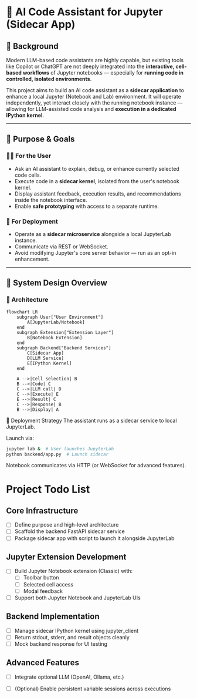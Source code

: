 # 🧠 AI Code Assistant for Jupyter (Sidecar App)

## 📌 Background

Modern LLM-based code assistants are highly capable, but existing tools like Copilot or ChatGPT are not deeply integrated into the **interactive, cell-based workflows** of Jupyter notebooks — especially for **running code in controlled, isolated environments**.

This project aims to build an AI code assistant as a **sidecar application** to enhance a local Jupyter (Notebook and Lab) environment. It will operate independently, yet interact closely with the running notebook instance — allowing for LLM-assisted code analysis and **execution in a dedicated IPython kernel**.

---

## 🎯 Purpose & Goals

### 👨‍💻 For the User
- Ask an AI assistant to explain, debug, or enhance currently selected code cells.
- Execute code in a **sidecar kernel**, isolated from the user's notebook kernel.
- Display assistant feedback, execution results, and recommendations inside the notebook interface.
- Enable **safe prototyping** with access to a separate runtime.

### 🔐 For Deployment
- Operate as a **sidecar microservice** alongside a local JupyterLab instance.
- Communicate via REST or WebSocket.
- Avoid modifying Jupyter's core server behavior — run as an opt-in enhancement.

---

## 🧩 System Design Overview

### 📐 Architecture

```mermaid
flowchart LR
    subgraph User["User Environment"]
        A[JupyterLab/Notebook]
    end
    subgraph Extension["Extension Layer"]
        B[Notebook Extension]
    end
    subgraph Backend["Backend Services"]
        C[Sidecar App]
        D[LLM Service]
        E[IPython Kernel]
    end
    
    A -->|Cell selection| B
    B -->|Code| C
    C -->|LLM call| D
    C -->|Execute| E
    E -->|Result| C
    C -->|Response| B
    B -->|Display| A
```

🧳 Deployment Strategy
The assistant runs as a sidecar service to local JupyterLab.

Launch via:

```bash
jupyter lab &  # User launches JupyterLab
python backend/app.py  # Launch sidecar

```

Notebook communicates via HTTP (or WebSocket for advanced features).

# Project Todo List

## Core Infrastructure
- [ ] Define purpose and high-level architecture
- [ ] Scaffold the backend FastAPI sidecar service
- [ ] Package sidecar app with script to launch it alongside JupyterLab

## Jupyter Extension Development
- [ ] Build Jupyter Notebook extension (Classic) with:
  - [ ] Toolbar button
  - [ ] Selected cell access
  - [ ] Modal feedback
- [ ] Support both Jupyter Notebook and JupyterLab UIs

## Backend Implementation
- [ ] Manage sidecar IPython kernel using jupyter_client
- [ ] Return stdout, stderr, and result objects cleanly
- [ ] Mock backend response for UI testing

## Advanced Features
- [ ] Integrate optional LLM (OpenAI, Ollama, etc.)
- [ ] (Optional) Enable persistent variable sessions across executions

